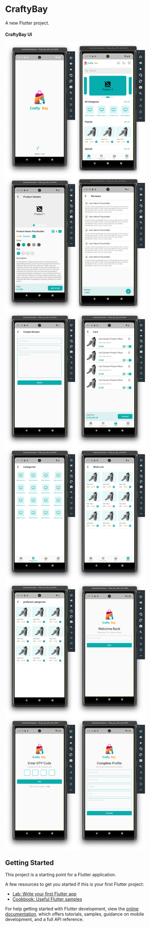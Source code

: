 # CraftyBay

A new Flutter project.

#### CraftyBay UI
<div style="display: flex; flex-wrap: wrap;">
    <img src="https://github.com/muj-i/crafty_bay/blob/main/screenshots/ss0.png" width="225" />
    <img src="https://github.com/muj-i/crafty_bay/blob/main/screenshots/ss1.png" width="225" />
    <img src="https://github.com/muj-i/crafty_bay/blob/main/screenshots/ss2.png" width="225" />
    <img src="https://github.com/muj-i/crafty_bay/blob/main/screenshots/ss3.png" width="225" />
    <img src="https://github.com/muj-i/crafty_bay/blob/main/screenshots/ss4.png" width="225" />
    <img src="https://github.com/muj-i/crafty_bay/blob/main/screenshots/ss5.png" width="225" />
    <img src="https://github.com/muj-i/crafty_bay/blob/main/screenshots/ss11.png" width="225" />
    <img src="https://github.com/muj-i/crafty_bay/blob/main/screenshots/ss6.png" width="225" />
    <img src="https://github.com/muj-i/crafty_bay/blob/main/screenshots/ss7.png" width="225" />
    <img src="https://github.com/muj-i/crafty_bay/blob/main/screenshots/ss8.png" width="225" />
    <img src="https://github.com/muj-i/crafty_bay/blob/main/screenshots/ss9.png" width="225" />
    <img src="https://github.com/muj-i/crafty_bay/blob/main/screenshots/ss10.png" width="225" />
</div>




## Getting Started

This project is a starting point for a Flutter application.

A few resources to get you started if this is your first Flutter project:

- [Lab: Write your first Flutter app](https://docs.flutter.dev/get-started/codelab)
- [Cookbook: Useful Flutter samples](https://docs.flutter.dev/cookbook)

For help getting started with Flutter development, view the
[online documentation](https://docs.flutter.dev/), which offers tutorials,
samples, guidance on mobile development, and a full API reference.
